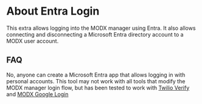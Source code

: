 # About Entra Login

This extra allows logging into the MODX manager using Entra. It also allows connecting and disconnecting a 
Microsoft Entra directory account to a MODX user account.


## FAQ

<deflist>
    <def title="Do I need a corporate Entra account to log in with Microsoft Entra?">
        No, anyone can create a Microsoft Entra app that allows logging in with personal accounts.
    </def>
    <def title="Does this work with other login tools?">
        This tool may not work with all tools that modify the MODX manager login flow, but has been tested to work with
        <a href="https://extras.modx.com/package/twilio1">Twilio Verify</a> and 
        <a href="https://extras.modx.com/package/modxgooglelogin">MODX Google Login</a>
    </def>
</deflist>